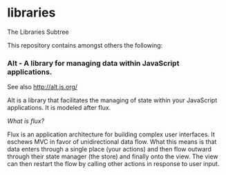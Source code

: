 # libraries
The Libraries Subtree

This repository contains amongst others the following:

### Alt - A library for managing data within JavaScript applications.
See also http://alt.js.org/

Alt is a library that facilitates the managing of state within your JavaScript applications. It is modeled after flux.

*What is flux?*

Flux is an application architecture for building complex user interfaces. It eschews MVC in favor of unidirectional data flow. What this means is that data enters through a single place (your actions) and then flow outward through their state manager (the store) and finally onto the view. The view can then restart the flow by calling other actions in response to user input.
